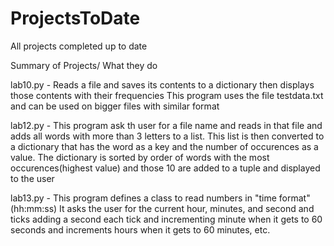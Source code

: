 # ProjectsToDate
All projects completed up to date

Summary of Projects/ What they do

lab10.py - Reads a file and saves its contents to a dictionary then displays those contents with their frequencies
  This program uses the file testdata.txt and can be used on bigger files with similar format
  
lab12.py - This program ask th user for a file name and reads in that file and adds all words with more than 3 letters to a list. This list is then converted to a dictionary that has the word as a key and the number of occurences as a value. The dictionary is sorted by order of words with the most occurences(highest value) and those 10 are added to a tuple and displayed to the user

lab13.py - This program defines a class to read numbers in "time format"(hh:mm:ss) It asks the user for the current hour, minutes, and second and ticks adding a second each tick and incrementing minute when it gets to 60 seconds and increments hours when it gets to 60 minutes, etc.


